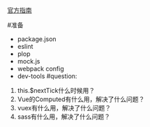 [官方指南](https://panjiachen.github.io/vue-element-admin-site/zh/guide/)

#准备
+ package.json
+ eslint
+ plop
+ mock.js
+ webpack config
+ dev-tools
#question:
1. this.$nextTick什么时候用？
2. Vue的Computed有什么用，解决了什么问题？
3. vuex有什么用，解决了什么问题？
4. sass有什么用，解决了什么问题？